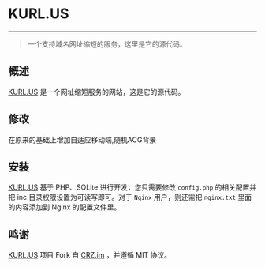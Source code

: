 # KURL.US
---
> 一个支持域名网址缩短的服务，这里是它的源代码。

## 概述
[KURL.US](https://KURL.US) 是一个网址缩短服务的网站，这是它的源代码。

## 修改

在原来的基础上增加自适应移动端,随机ACG背景

## 安装
[KURL.US](https://KURL.US) 基于 PHP、SQLite 进行开发，您只需要修改 `config.php` 的相关配置并把 inc 目录权限设置为可读写即可。对于 `Nginx` 用户，则还需把 `nginx.txt` 里面的内容添加到 Nginx 的配置文件里。

## 鸣谢
[KURL.US](https://KURL.US) 项目 Fork 自 [CRZ.im](https://CRZ.im) ，并遵循 MIT 协议。
